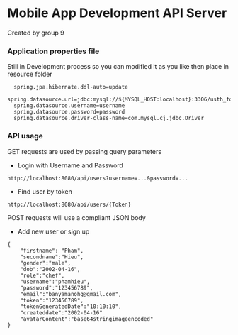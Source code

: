 # Mobile App Development API Server

Created by group 9

### Application properties file
Still in Development process so you can modified it as you like then place in resource folder
```
  spring.jpa.hibernate.ddl-auto=update
  spring.datasource.url=jdbc:mysql://${MYSQL_HOST:localhost}:3306/usth_food_db
  spring.datasource.username=username
  spring.datasource.password=password
  spring.datasource.driver-class-name=com.mysql.cj.jdbc.Driver
```  

### API usage
GET requests are used by passing query parameters
- Login with Username and Password
```
http://localhost:8080/api/users?username=...&password=...
```
- Find user by token
```
http://localhost:8080/api/users/{Token}
```

POST requests will use a compliant JSON body
- Add new user or sign up
```
{
    "firstname": "Pham",
    "secondname":"Hieu",
    "gender":"male",
    "dob":"2002-04-16",
    "role":"chef",
    "username":"phamhieu",
    "password":"123456789",
    "email":"banyamanohg@gmail.com",
    "token":"123456789",
    "tokenGeneratedDate":"10:10:10",
    "createddate":"2002-04-16"
    "avatarContent":"base64stringimageencoded"
}
```
